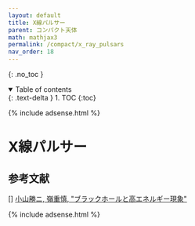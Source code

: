 ```yaml
---
layout: default
title: X線パルサー
parent: コンパクト天体
math: mathjax3
permalink: /compact/x_ray_pulsars
nav_order: 18
---
```


{: .no_toc }

<details open markdown="block">
  <summary>
    Table of contents
  </summary>
  {: .text-delta }
1. TOC
{:toc}
</details>

{% include adsense.html %}

# X線パルサー




## 参考文献

[] [小山勝ニ, 嶺重慎, "ブラックホールと高エネルギー現象"](https://amzn.to/3KVIIEe)  

{% include adsense.html %}